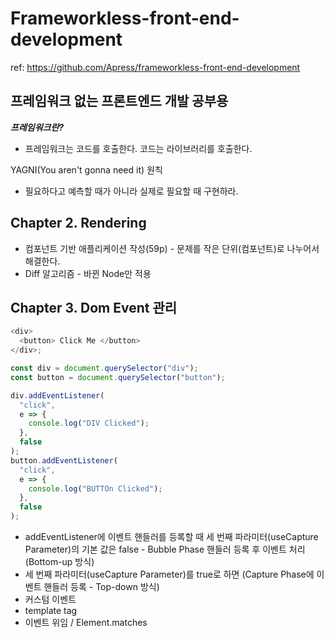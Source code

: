 # Frameworkless-front-end-development

ref: https://github.com/Apress/frameworkless-front-end-development

## 프레임워크 없는 프론트엔드 개발 공부용

**_프레임워크란?_**

- 프레임워크는 코드를 호출한다. 코드는 라이브러리를 호출한다.

YAGNI(You aren't gonna need it) 원칙

- 필요하다고 예측할 때가 아니라 실제로 필요할 때 구현하라.

## Chapter 2. Rendering

- 컴포넌트 기반 애플리케이션 작성(59p) - 문제를 작은 단위(컴포넌트)로 나누어서 해결한다.
- Diff 알고리즘 - 바뀐 Node만 적용

## Chapter 3. Dom Event 관리

```javascript
<div>
  <button> Click Me </button>
</div>;

const div = document.querySelector("div");
const button = document.querySelector("button");

div.addEventListener(
  "click",
  e => {
    console.log("DIV Clicked");
  },
  false
);
button.addEventListener(
  "click",
  e => {
    console.log("BUTTOn Clicked");
  },
  false
);
```

- addEventListener에 이벤트 핸들러를 등록할 때 세 번째 파라미터(useCapture Parameter)의 기본 값은 false - Bubble Phase 핸들러 등록 후 이벤트 처리 (Bottom-up 방식)
- 세 번째 파라미터(useCapture Parameter)를 true로 하면 (Capture Phase에 이벤트 핸들러 등록 - Top-down 방식)
- 커스텀 이벤트
- template tag
- 이벤트 위임 / Element.matches
